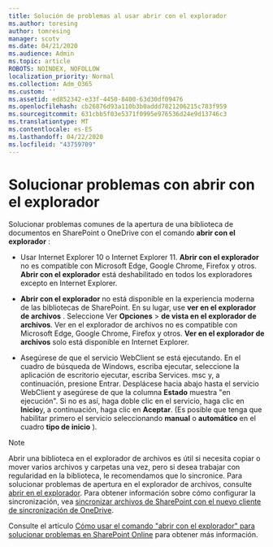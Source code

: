 ```yaml
---
title: Solución de problemas al usar abrir con el explorador
ms.author: toresing
author: tomresing
manager: scotv
ms.date: 04/21/2020
ms.audience: Admin
ms.topic: article
ROBOTS: NOINDEX, NOFOLLOW
localization_priority: Normal
ms.collection: Adm_O365
ms.custom: ''
ms.assetid: ed852342-e33f-4450-8400-63d30df09476
ms.openlocfilehash: cb26876d93a110b3b0addd7821206215c783f959
ms.sourcegitcommit: 631cbb5f03e5371f0995e976536d24e9d13746c3
ms.translationtype: MT
ms.contentlocale: es-ES
ms.lasthandoff: 04/22/2020
ms.locfileid: "43759709"
---
```

# <a name="fix-problems-with-open-with-explorer"></a>Solucionar problemas con abrir con el explorador

Solucionar problemas comunes de la apertura de una biblioteca de documentos en SharePoint o OneDrive con el comando **abrir con el explorador** : 
  
- Usar Internet Explorer 10 o Internet Explorer 11. **Abrir con el explorador** no es compatible con Microsoft Edge, Google Chrome, Firefox y otros. **Abrir con el explorador** está deshabilitado en todos los exploradores excepto en Internet Explorer. 
    
- **Abrir con el explorador** no está disponible en la experiencia moderna de las bibliotecas de SharePoint. En su lugar, use **ver en el explorador de archivos** . Seleccione Ver **Opciones** \> **de vista en el explorador de archivos**. Ver en el explorador de archivos no es compatible con Microsoft Edge, Google Chrome, Firefox y otros. **Ver en el explorador de archivos** solo está disponible en Internet Explorer. 
    
- Asegúrese de que el servicio WebClient se está ejecutando. En el cuadro de búsqueda de Windows, escriba ejecutar, seleccione la aplicación de escritorio ejecutar, escriba Services. msc y, a continuación, presione Entrar. Desplácese hacia abajo hasta el servicio WebClient y asegúrese de que la columna **Estado** muestra "en ejecución". Si no es así, haga doble clic en el servicio, haga clic en **Inicio**y, a continuación, haga clic en **Aceptar**. (Es posible que tenga que habilitar primero el servicio seleccionando **manual** o **automático** en el cuadro **tipo de inicio** ). 
    
> [!NOTE]
> Abrir una biblioteca en el explorador de archivos es útil si necesita copiar o mover varios archivos y carpetas una vez, pero si desea trabajar con regularidad en la biblioteca, le recomendamos que lo sincronice. Para solucionar problemas de apertura en el explorador de archivos, consulte [abrir en el explorador](https://go.microsoft.com/fwlink/?linkid=871665). Para obtener información sobre cómo configurar la sincronización, vea [sincronizar archivos de SharePoint con el nuevo cliente de sincronización de OneDrive](https://go.microsoft.com/fwlink/?linkid=871666).
  
Consulte el artículo [Cómo usar el comando "abrir con el explorador" para solucionar problemas en SharePoint Online](https://docs.microsoft.com/sharepoint/support/lists-and-libraries/troubleshoot-issues-using-open-with-explorer) para obtener más información. 
  


